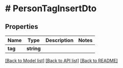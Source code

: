 # # PersonTagInsertDto

## Properties

Name | Type | Description | Notes
------------ | ------------- | ------------- | -------------
**tag** | **string** |  |

[[Back to Model list]](../../README.md#models) [[Back to API list]](../../README.md#endpoints) [[Back to README]](../../README.md)
